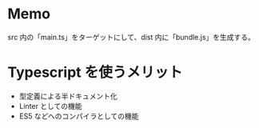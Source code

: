 # Memo

src 内の「main.ts」をターゲットにして、dist 内に「bundle.js」を生成する。

# Typescript を使うメリット

- 型定義による半ドキュメント化
- Linter としての機能
- ES5 などへのコンパイラとしての機能
